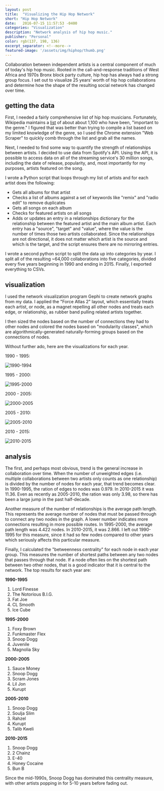 ```yaml
---
layout: post
title:  "Visualizing the Hip Hop Network"
short: "Hip Hop Network"
date:   2016-07-15 11:57:53 -0400
categories: "Visualization"
description: "Network analysis of hip hop music."
publisher: "Personal"
color: rgb(137, 198, 136)
excerpt_separator: <!--more-->
featured-image: '/assets/img/hiphop/thumb.png'
---
```


Collaboration between independent artists is a central component of much of today's hip hop music. Rooted in the call-and-response traditions of West Africa and 1970s Bronx block party culture, hip hop has always had a strong group focus. I set out to visualize 25 years’ worth of hip hop collaborations and determine how the shape of the resulting social network has changed over time.

<!--more-->

## getting the data

First, I needed a fairly comprehensive list of hip hop musicians. Fortunately, Wikipedia maintains a [list](https://en.wikipedia.org/wiki/List_of_hip_hop_musicians) of about about 1,100 who have been, "important to the genre." I figured that was better than trying to compile a list based on my limited knowledge of the genre, so I used the Chrome extension "Web Scraper" to quickly comb through the list and grab all the names.

Next, I needed to find some way to quantify the strength of relationships between artists. I decided to use data from Spotify's API. Using the API, it is possible to access data on all of the streaming service's 30 million songs, including the date of release, popularity, and, most importantly for my purposes, artists featured on the song.

I wrote a Python script that loops through my list of artists and for each artist does the following:

* Gets all albums for that artist
* Checks a list of albums against a set of keywords like "remix" and "radio edit" to remove duplicates
* Gets all songs on each album
* Checks for featured artists on all songs
* Adds or updates an entry in a relationships dictionary for the relationship between the featured artist and the main album artist. Each entry has a "source", "target" and "value", where the value is the number of times those two artists collaborated. Since the relationships are not directional, it does not matter which artist is the source and which is the target, and the script ensures there are no mirroring entries.

I wrote a second python script to split the data up into categories by year. I split all of the resulting ~64,000 collaborations into five categories, divided every five years beginning in 1990 and ending in 2015. Finally, I exported everything to CSVs.

## visualization

I used the network visualization program Gephi to create network graphs from my data. I applied the "Force Atlas 2" layout, which essentially treats each artist, or node, as a magnet repelling all other nodes and treats each edge, or relationship, as rubber band pulling related artists together.

I then sized the nodes based on the number of connections they had to other nodes and colored the nodes based on "modularity classes", which are algorithmically-generated naturally-forming groups based on the connections of nodes.

Without further ado, here are the visualizations for each year.

1990 - 1995:

![1990-1994](/assets/img/hiphop/1990_1995.png)

1995 - 2000:

![1995-2000](/assets/img/hiphop/1995_2000.png)

2000 - 2005:

![2000-2005](/assets/img/hiphop/2000_2005.png)

2005 - 2010:

![2005-2010](/assets/img/hiphop/2005_2010.png)

2010 - 2015:

![2010-2015](/assets/img/hiphop/2010_2015.png)

## analysis

The first, and perhaps most obvious, trend is the general increase in collaboration over time. When the number of unweighted edges (i.e. multiple collaborations between two artists only counts as one relationship) is divided by the number of nodes for each year, that trend becomes clear. In 1990-1995, the ration of edges to nodes was 0.979. In 2010-2015 it was 11.36. Even as recently as 2005-2010, the ration was only 3.98, so there has been a large jump in the past half-decade.

Another measure of the number of relationships is the average path length. This represents the average number of nodes that must be passed through to connect any two nodes in the graph. A lower number indicates more connections resulting in more possible routes. In 1995-2000, the average path length was 4.422 nodes. In 2010-2015, it was 2.866. I left out 1990-1995 for this measure, since it had so few nodes compared to other years which seriously affects this particular measure.

Finally, I calculated the "betweenness centrality" for each node in each year group. This measures the number of shortest paths between any two nodes that passes through that node. If a node often lies on the shortest path between two other nodes, that is a good indicator that it is central to the network. The top results for each year are:

**1990-1995**

1. Lord Finesse
2. The Notorious B.I.G.
3. Fat Joe
4. CL Smooth
5. Ice Cube

**1995-2000**

1. Foxy Brown
2. Funkmaster Flex
3. Snoop Dogg
4. Juvenile
5. Magnolia Sky

**2000-2005**

1. Sauce Money
2. Snoop Dogg
3. Scram Jones
4. Lil Jon
5. Kurupt

**2005-2010**

1. Snoop Dogg
2. Soulja Slim
3. Rahzel
4. Kurupt
5. Talib Kweli

**2010-2015**

1. Snoop Dogg
2. 2 Chainz
3. E-40
4. Honey Cocaine
5. Bun B

Since the mid-1990s, Snoop Dogg has dominated this centrality measure, with other artists popping in for 5-10 years before fading out.
